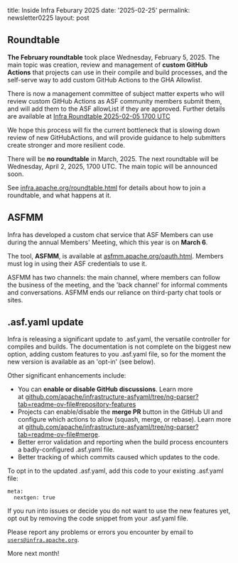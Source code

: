 title: Inside Infra Feburary 2025 
date: '2025-02-25' 
permalink: newsletter0225 layout: post

<h2>Roundtable</h2>
<b>The February roundtable</b> took place Wednesday, February 5, 2025. The main topic was creation, review and management of <b>custom GitHub Actions</b> that projects can use in their compile and build processes, and the self-serve way to add custom GitHub Actions to the GHA Allowlist.

There is now a management committee of subject matter experts who will review custom GitHub Actions as ASF community members submit them, and will add them to the ASF allowList if they are approved. Further details are available at <a href="https://cwiki.apache.org/confluence/display/INFRA/Infra+Roundtable+2025-02-05+1700+UTC" target="_blank">Infra Roundtable 2025-02-05 1700 UTC</a>

We hope this process will fix the current bottleneck that is slowing down review of new GitHubActions, and will provide guidance to help submitters create stronger and more resilient code.


There will be <b>no roundtable</b> in March, 2025. The next roundtable will be Wednesday, April 2, 2025, 1700 UTC. The main topic will be announced soon. 

See <a href="https://infra.apache.org/roundtable.html" target="_blank">infra.apache.org/roundtable.html</a> for details about how to join a roundtable, and what happens at it. 

<h2>ASFMM</h2>

Infra has developed a custom chat service that ASF Members can use during the annual Members' Meeting, which this year is on <b>March 6</b>.

The tool, <b>ASFMM</b>, is available at <a href="https://asfmm.apache.org/oauth.html" target="_blank">asfmm.apache.org/oauth.html</a>. Members must log in using their ASF credentials to use it.

ASFMM has two channels: the main channel, where members can follow the business of the meeting, and the 'back channel' for informal comments and conversations. ASFMM ends our reliance on third-party chat tools or sites.

<h2>.asf.yaml update</h2>

Infra is releasing a significant update to .asf.yaml, the versatile controller for compiles and builds. The documentation is not complete on the biggest new option, adding custom features to you .asf.yaml file, so for the moment the new version is available as an 'opt-in' (see below).

Other significant enhancements include:

<ul>
  <li>You can <b>enable or disable GitHub discussions</b>. Learn more at <a href="https://github.com/apache/infrastructure-asfyaml/tree/ng-parser?tab=readme-ov-file#repository-features" target="_blank">github.com/apache/infrastructure-asfyaml/tree/ng-parser?tab=readme-ov-file#repository-features</a></li>
  <li>Projects can enable/disable the <b>merge PR</b> button in the GitHub UI and configure which actions to allow (squash, merge, or rebase). Learn more at <a href="https://github.com/apache/infrastructure-asfyaml/tree/ng-parser?tab=readme-ov-file#merge" target="_blank">github.com/apache/infrastructure-asfyaml/tree/ng-parser?tab=readme-ov-file#merge</a>.</li>
  <li>Better error validation and reporting when the build process encounters a badly-configured .asf.yaml file.</li>
  <li>Better tracking of which commits caused which updates to the code.</li>
</ul>

To opt in to the updated .asf.yaml, add this code to your existing .asf.yaml file:

```
meta:
  nextgen: true
```

If you run into issues or decide you do not want to use the new features yet, opt out by removing the code snippet from your .asf.yaml file.

Please report any problems or errors you encounter by email to <code>users@infra.apache.org</code>.

More next month!
